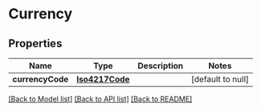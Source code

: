 # Currency
## Properties

| Name | Type | Description | Notes |
|------------ | ------------- | ------------- | -------------|
| **currencyCode** | [**Iso4217Code**](Iso4217Code.md) |  | [default to null] |

[[Back to Model list]](../README.md#documentation-for-models) [[Back to API list]](../README.md#documentation-for-api-endpoints) [[Back to README]](../README.md)

